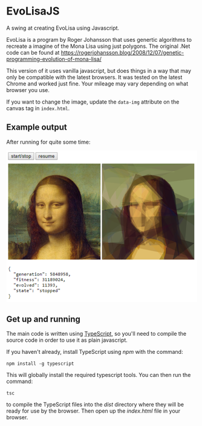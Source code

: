 # EvoLisaJS

A swing at creating EvoLisa using Javascript.

EvoLisa is a program by Roger Johansson that uses genertic algorithms to recreate a imagine of the Mona Lisa using just polygons.  The original .Net code can be found at https://rogerjohansson.blog/2008/12/07/genetic-programming-evolution-of-mona-lisa/

This version of it uses vanilla javascript, but does things in a way that may only be compatible with the latest browsers.  It was tested on the latest Chrome and worked just fine.  Your mileage may vary depending on what browser you use.

If you want to change the image, update the `data-img` attribute on the canvas tag in `index.html`.

## Example output

After running for quite some time:

![Example output](example.png)

## Get up and running

The main code is written using [TypeScript](https://www.typescriptlang.org/), so you'll need to compile the source code in order to use it as plain javascript.

If you haven't already, install TypeScript using _npm_ with the command:

```
npm install -g typescript
```

This will globally install the required typescript tools.  You can then run the command:

```
tsc
```

to compile the TypeScript files into the _dist_ directory where they will be ready for use by the browser.  Then open up the _index.html_ file in your browser.
